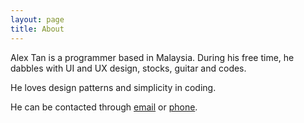 ```yaml
---
layout: page
title: About
---
```


Alex Tan is a programmer based in Malaysia. During his free time, he dabbles with UI and UX design, stocks, guitar and codes. 

He loves design patterns and simplicity in coding.

He can be contacted through <a href="mailto:alextan220990@gmail.com">email</a> or <a href="tel:+601124286345">phone</a>.
